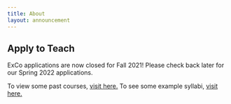 ```yaml
---
title: About
layout: announcement
---
```

## Apply to Teach

ExCo applications are now closed for Fall 2021! Please check back later for our Spring 2022 applications.


<p style="text-align: left">To view some past courses, <a href="/resources/oldcourses">visit here.</a> To see some example syllabi, <a href="/teach/syllabi">visit here.</a></p>
